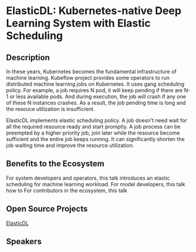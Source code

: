 # ElasticDL: Kubernetes-native Deep Learning System with Elastic Scheduling

## Description

In these years, Kubernetes becomes the fundamental infrastructure of machine
learning. Kubeflow project provides some operators to run distributed machine
learning jobs on Kubernetes. It uses gang scheduling policy. For example, a job
requires N pod, it will keep pending if there are N-1 or less available pods. And
during execution, the job will crash if any one of these N instances crashes. As
a result, the job pending time is long and the resouce utilization is insufficient.

ElasticDL implements elastic scheduling policy. A job doesn't need wait for all
the required resource ready and start promptly. A job process can be preempted
by a higher priority job, join later while the resource become sufficient and the
entire job keeps running. It can significantly shorten the job waiting time and
improve the resource utilization.

## Benefits to the Ecosystem

For system developers and operators, this talk introduces an elastic scheduling for
machine learning workload.
For model developers, this talk how to
For contributors in the ecosystem, this talk

## Open Source Projects

[ElasticDL](https://github.com/sql-machine-learning/elasticdl)

## Speakers

